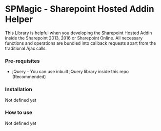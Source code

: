 # SPMagic - Sharepoint Hosted Addin Helper

This Library is helpful when you developing the Sharepoint Hosted Addin inside the Sharepoint 2013, 2016 or Sharepoint Online. All necessary functions and operations are bundled into callback requests apart from the traditional Ajax calls. 
### Pre-requisites  

 - jQuery - You can use inbuilt jQuery library inside this repo (Recommended)

### Installation
Not defined yet

### How to use
Not defined yet

